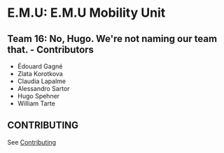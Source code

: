 # E.M.U: E.M.U Mobility Unit

## Team 16: No, Hugo. We're not naming our team that. - Contributors
 - Édouard Gagné
 - Zlata Korotkova
 - Claudia Lapalme
 - Alessandro Sartor
 - Hugo Spehner
 - William Tarte

## CONTRIBUTING
See [Contributing](CONTRIBUTING.md)